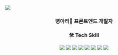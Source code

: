 <img src="https://capsule-render.vercel.app/api?type=waving&color=FFD95A&height=300&section=header&text=Hyojin&fontSize=90" />
<h3 align="center">병아리🐣 프론트엔드 개발자</h3>

<div align="center">
  <h3>🛠 Tech Skill</h3>
  <div>
    <img src="https://img.shields.io/badge/Java-FF6900?style=flat-square&logo=Java&logoColor=white"/ style="display:inline-block">
    <img src="https://img.shields.io/badge/JavaScript-F7DF1E?style=flat-square&logo=JavaScript&logoColor=white" style="display:inline-block"/>
    <img src="https://img.shields.io/badge/Spring-6DB33F?style=flat-square&logo=Spring&logoColor=white"/ style="display:inline-block">
    <img src="https://img.shields.io/badge/Android-3DDC84?style=flat-square&logo=Android&logoColor=white" style="display:inline-block"/>
    <img src="https://img.shields.io/badge/CSS3-1572B6?style=flat-square&logo=CSS3&logoColor=white" style="display:inline-block"/>
    <img src="https://img.shields.io/badge/PostgreSQL-4169E1?style=flat-square&logo=PostgreSQL&logoColor=white" style="display:inline-block"/>
    <img src="https://img.shields.io/badge/MySQL-4479A1?style=flat-square&logo=MySQL&logoColor=white" style="display:inline-block"/>
    <img src="https://img.shields.io/badge/Kotlin-7F52FF?style=flat-square&logo=Kotlin&logoColor=white" style="display:inline-block"/>
  </div>
</div>
